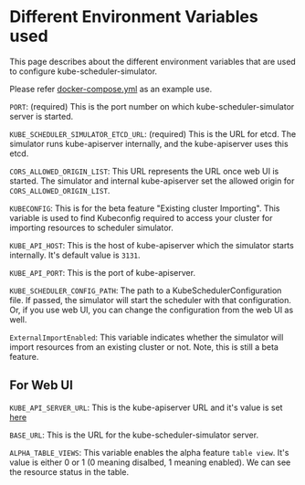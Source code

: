 # Different Environment Variables used

This page describes about the different environment variables that are
used to configure kube-scheduler-simulator. 

Please refer [docker-compose.yml](./docker-compose.yml) as an example
use.

`PORT`: (required) This is the port number on which kube-scheduler-simulator
server is started.

`KUBE_SCHEDULER_SIMULATOR_ETCD_URL`: (required) This is the URL for
etcd. The simulator runs kube-apiserver internally, and the
kube-apiserver uses this etcd.

`CORS_ALLOWED_ORIGIN_LIST`: This URL represents the URL once web UI is
started. The simulator and internal kube-apiserver set the allowed
origin for `CORS_ALLOWED_ORIGIN_LIST`.

`KUBECONFIG`: This is for the beta feature "Existing cluster
Importing". This variable is used to find Kubeconfig required to
access your cluster for importing resources to scheduler simulator.

`KUBE_API_HOST`: This is the host of kube-apiserver which the
simulator starts internally. It's default value is `3131`.

`KUBE_API_PORT`: This is the port of kube-apiserver.

`KUBE_SCHEDULER_CONFIG_PATH`: The path to a KubeSchedulerConfiguration
file.  If passed, the simulator will start the scheduler with that
configuration.  Or, if you use web UI, you can change the
configuration from the web UI as well.

`ExternalImportEnabled`: This variable indicates whether the simulator
will import resources from an existing cluster or not. Note, this is
still a beta feature.

## For Web UI

`KUBE_API_SERVER_URL`: This is the kube-apiserver URL and it's value is set [here](https://github.com/kubernetes-sigs/kube-scheduler-simulator/blob/master/docker-compose.yml#L26)

`BASE_URL`: This is the URL for the kube-scheduler-simulator server.

`ALPHA_TABLE_VIEWS`: This variable enables the alpha feature `table
view`. It's value is either 0 or 1 (0 meaning disalbed, 1 meaning
enabled). We can see the resource status in the table.
